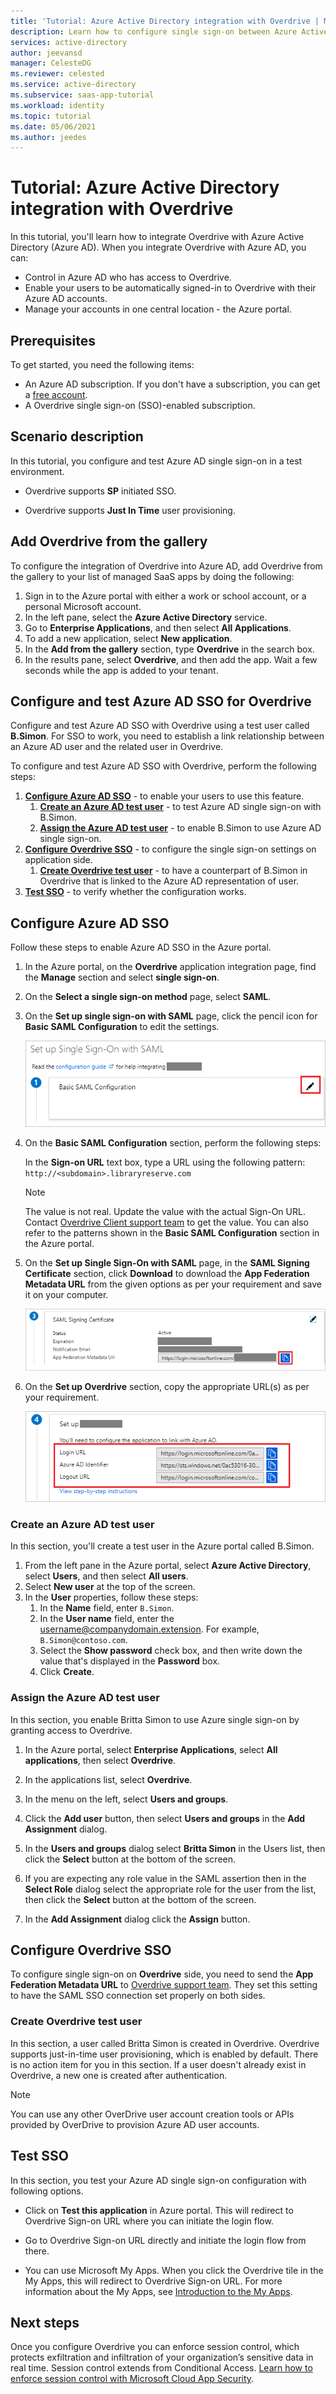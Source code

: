 ```yaml
---
title: 'Tutorial: Azure Active Directory integration with Overdrive | Microsoft Docs'
description: Learn how to configure single sign-on between Azure Active Directory and Overdrive.
services: active-directory
author: jeevansd
manager: CelesteDG
ms.reviewer: celested
ms.service: active-directory
ms.subservice: saas-app-tutorial
ms.workload: identity
ms.topic: tutorial
ms.date: 05/06/2021
ms.author: jeedes
---
```

# Tutorial: Azure Active Directory integration with Overdrive

In this tutorial, you'll learn how to integrate Overdrive with Azure Active Directory (Azure AD). When you integrate Overdrive with Azure AD, you can:

* Control in Azure AD who has access to Overdrive.
* Enable your users to be automatically signed-in to Overdrive with their Azure AD accounts.
* Manage your accounts in one central location - the Azure portal.

## Prerequisites

To get started, you need the following items:
 
* An Azure AD subscription. If you don't have a subscription, you can get a [free account](https://azure.microsoft.com/free/).
* A Overdrive single sign-on (SSO)-enabled subscription.

## Scenario description

In this tutorial, you configure and test Azure AD single sign-on in a test environment.

* Overdrive supports **SP** initiated SSO.

* Overdrive supports **Just In Time** user provisioning.

## Add Overdrive from the gallery

To configure the integration of Overdrive into Azure AD, add Overdrive from the gallery to your list of managed SaaS apps by doing the following:
 
1. Sign in to the Azure portal with either a work or school account, or a personal Microsoft account.
1. In the left pane, select the **Azure Active Directory** service.
1. Go to **Enterprise Applications**, and then select **All Applications**.
1. To add a new application, select **New application**.
1. In the **Add from the gallery** section, type **Overdrive** in the search box.
1. In the results pane, select **Overdrive**, and then add the app. Wait a few seconds while the app is added to your tenant.

## Configure and test Azure AD SSO for Overdrive

Configure and test Azure AD SSO with Overdrive using a test user called **B.Simon**. For SSO to work, you need to establish a link relationship between an Azure AD user and the related user in Overdrive.

To configure and test Azure AD SSO with Overdrive, perform the following steps:

1. **[Configure Azure AD SSO](#configure-azure-ad-sso)** - to enable your users to use this feature.
    1. **[Create an Azure AD test user](#create-an-azure-ad-test-user)** - to test Azure AD single sign-on with B.Simon.
    1. **[Assign the Azure AD test user](#assign-the-azure-ad-test-user)** - to enable B.Simon to use Azure AD single sign-on.
1. **[Configure Overdrive SSO](#configure-overdrive-sso)** - to configure the single sign-on settings on application side.
    1. **[Create Overdrive test user](#create-overdrive-test-user)** - to have a counterpart of B.Simon in Overdrive that is linked to the Azure AD representation of user.
1. **[Test SSO](#test-sso)** - to verify whether the configuration works.

## Configure Azure AD SSO

Follow these steps to enable Azure AD SSO in the Azure portal.

1. In the Azure portal, on the **Overdrive** application integration page, find the **Manage** section and select **single sign-on**.
1. On the **Select a single sign-on method** page, select **SAML**.
1. On the **Set up single sign-on with SAML** page, click the pencil icon for **Basic SAML Configuration** to edit the settings.

   ![Edit Basic SAML Configuration](common/edit-urls.png)

4. On the **Basic SAML Configuration** section, perform the following steps:

    In the **Sign-on URL** text box, type a URL using the following pattern:
    `http://<subdomain>.libraryreserve.com`

	> [!NOTE]
	> The value is not real. Update the value with the actual Sign-On URL. Contact [Overdrive Client support team](https://help.overdrive.com/) to get the value. You can also refer to the patterns shown in the **Basic SAML Configuration** section in the Azure portal.

5. On the **Set up Single Sign-On with SAML** page, in the **SAML Signing Certificate** section, click **Download** to download the **App Federation Metadata URL** from the given options as per your requirement and save it on your computer.

	![The Certificate download link](common/copy-metadataurl.png)

6. On the **Set up Overdrive** section, copy the appropriate URL(s) as per your requirement.

	![Copy configuration URLs](common/copy-configuration-urls.png)


### Create an Azure AD test user 

In this section, you'll create a test user in the Azure portal called B.Simon.

1. From the left pane in the Azure portal, select **Azure Active Directory**, select **Users**, and then select **All users**.
1. Select **New user** at the top of the screen.
1. In the **User** properties, follow these steps:
   1. In the **Name** field, enter `B.Simon`.  
   1. In the **User name** field, enter the username@companydomain.extension. For example, `B.Simon@contoso.com`.
   1. Select the **Show password** check box, and then write down the value that's displayed in the **Password** box.
   1. Click **Create**.

### Assign the Azure AD test user

In this section, you enable Britta Simon to use Azure single sign-on by granting access to Overdrive.

1. In the Azure portal, select **Enterprise Applications**, select **All applications**, then select **Overdrive**.

2. In the applications list, select **Overdrive**.

3. In the menu on the left, select **Users and groups**.

4. Click the **Add user** button, then select **Users and groups** in the **Add Assignment** dialog.

5. In the **Users and groups** dialog select **Britta Simon** in the Users list, then click the **Select** button at the bottom of the screen.

6. If you are expecting any role value in the SAML assertion then in the **Select Role** dialog select the appropriate role for the user from the list, then click the **Select** button at the bottom of the screen.

7. In the **Add Assignment** dialog click the **Assign** button.

## Configure Overdrive SSO

To configure single sign-on on **Overdrive** side,  you need to send the **App Federation Metadata URL** to [Overdrive support team](https://help.overdrive.com/). They set this setting to have the SAML SSO connection set properly on both sides.

### Create Overdrive test user

In this section, a user called Britta Simon is created in Overdrive. Overdrive supports just-in-time user provisioning, which is enabled by default. There is no action item for you in this section. If a user doesn't already exist in Overdrive, a new one is created after authentication.

>[!NOTE]
>You can use any other OverDrive user account creation tools or APIs provided by OverDrive to provision Azure AD user accounts.
>

## Test SSO

In this section, you test your Azure AD single sign-on configuration with following options. 

* Click on **Test this application** in Azure portal. This will redirect to Overdrive Sign-on URL where you can initiate the login flow. 

* Go to Overdrive Sign-on URL directly and initiate the login flow from there.

* You can use Microsoft My Apps. When you click the Overdrive tile in the My Apps, this will redirect to Overdrive Sign-on URL. For more information about the My Apps, see [Introduction to the My Apps](../user-help/my-apps-portal-end-user-access.md).

## Next steps

Once you configure Overdrive you can enforce session control, which protects exfiltration and infiltration of your organization’s sensitive data in real time. Session control extends from Conditional Access. [Learn how to enforce session control with Microsoft Cloud App Security](/cloud-app-security/proxy-deployment-any-app).